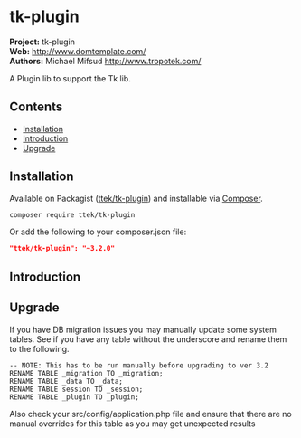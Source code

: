 # tk-plugin 

__Project:__ tk-plugin    
__Web:__ <http://www.domtemplate.com/>  
__Authors:__ Michael Mifsud <http://www.tropotek.com/>  
  
A Plugin lib to support the Tk lib.

## Contents

- [Installation](#installation)
- [Introduction](#introduction)
- [Upgrade](#upgrade)


## Installation

Available on Packagist ([ttek/tk-plugin](http://packagist.org/packages/ttek/tk-plugin))
and installable via [Composer](http://getcomposer.org/).

```bash
composer require ttek/tk-plugin
```

Or add the following to your composer.json file:

```json
"ttek/tk-plugin": "~3.2.0"
```


## Introduction



## Upgrade

If you have DB migration issues you may manually update some system tables. 
See if you have any table without the underscore and rename them to the following.

```mysql
-- NOTE: This has to be run manually before upgrading to ver 3.2
RENAME TABLE _migration TO _migration;
RENAME TABLE _data TO _data;
RENAME TABLE session TO _session;
RENAME TABLE _plugin TO _plugin;
```
Also check your src/config/application.php file and ensure that there are no manual
overrides for this table as you may get unexpected results
